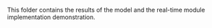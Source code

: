 This folder contains the results of the model and the real-time module implementation demonstration.
